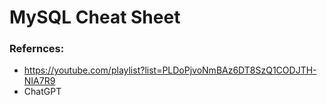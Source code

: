 # MySQL Cheat Sheet

### Refernces:
* https://youtube.com/playlist?list=PLDoPjvoNmBAz6DT8SzQ1CODJTH-NIA7R9 
* ChatGPT
